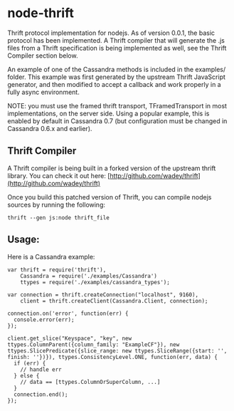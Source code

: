 # node-thrift

Thrift protocol implementation for nodejs. As of version 0.0.1, the basic
protocol has been implemented. A Thrift compiler that will generate the .js
files from a Thrift specification is being implemented as well, see the
Thrift Compiler section below.

An example of one of the Cassandra methods is included in the examples/
folder. This example was first generated by the upstream Thrift JavaScript
generator, and then modified to accept a callback and work properly in a
fully async environment. 

NOTE: you must use the framed thrift transport, TFramedTransport in most
implementations, on the server side. Using a popular example, this is enabled
by default in Cassandra 0.7 (but configuration must be changed in Cassandra
0.6.x and earlier).

## Thrift Compiler

A Thrift compiler is being built in a forked version of the upstream thrift
library. You can check it out here:
[http://github.com/wadey/thrift](http://github.com/wadey/thrift)

Once you build this patched version of Thrift, you can compile nodejs sources
by running the following:

    thrift --gen js:node thrift_file

## Usage:

Here is a Cassandra example:

    var thrift = require('thrift'),
        Cassandra = require('./examples/Cassandra')
        ttypes = require('./examples/cassandra_types');

    var connection = thrift.createConnection("localhost", 9160),
        client = thrift.createClient(Cassandra.Client, connection);

    connection.on('error', function(err) {
      console.error(err);
    });

    client.get_slice("Keyspace", "key", new ttypes.ColumnParent({column_family: "ExampleCF"}), new ttypes.SlicePredicate({slice_range: new ttypes.SliceRange({start: '', finish: ''})}), ttypes.ConsistencyLevel.ONE, function(err, data) {
      if (err) {
        // handle err
      } else {
        // data == [ttypes.ColumnOrSuperColumn, ...]
      }
      connection.end();
    });
